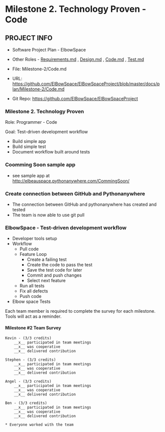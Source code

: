 # Milestone 2. Technology Proven - Code


## PROJECT INFO

* Software Project Plan - ElbowSpace

* Other Roles - [Requirements.md](Requirements.md)
, [Design.md](Design.md)
, [Code.md](Code.md)
, [Test.md](Test.md)
* File: Milestone-2/Code.md
* URL: https://github.com/ElBowSpace/ElBowSpaceProject/blob/master/docs/plan/Milestone-2/Code.md
* Git Repo: https://github.com/ElBowSpace/ElBowSpaceProject


### Milestone 2. Technology Proven

Role: Programmer - Code

Goal: Test-driven development workflow

* Build simple app
* Build simple test
* Document workflow built around tests

### Coomming Soon sample app
* see sample app at http://elbeauspace.pythonanywhere.com/CommingSoon/

### Create connection between GitHub and Pythonanywhere
* The connection between GitHub and pythonanywhere has created and tested
* The team is now able to use git pull

### ElbowSpace - Test-driven development workflow
* Developer tools setup
* Workflow
    * Pull code
    * Feature Loop
        * Create a failing test
        * Create the code to pass the test
        * Save the test code for later
        * Commit and push changes
        * Select next feature
    * Run all tests
    * Fix all defects
    * Push code
* Elbow space Tests




Each team member is required to complete the survey for each milestone.  Tools will act as
a reminder.

#### Milestone #2 Team Survey

    Kevin - (3/3 credits)
        __x__ participated in team meetings
        __x__ was cooperative
        __x__ delivered contribution
        
    Stephen - (3/3 credits)
        __x__ participated in team meetings
        __x__ was cooperative
        __x__ delivered contribution
        
    Angel - (3/3 credits)
        __x__ participated in team meetings
        __x__ was cooperative
        __x__ delivered contribution
        
    Ben - (3/3 credits)
        __x__ participated in team meetings
        __x__ was cooperative
        __x__ delivered contribution
        
    * Everyone worked with the team
